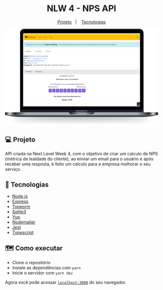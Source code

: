 <h1 align="center">
  NLW 4 - NPS API
</h1>

<p align="center">
    <a href="#-projeto">Projeto</a>&nbsp;&nbsp;&nbsp;|&nbsp;&nbsp;&nbsp;
    <a href="#-tecnologias">Tecnologias</a>
</p>

<p>
  <img alt="NPS" src=".github/API.png"/>
</p>


## 💻 Projeto

API criada na Next Level Week 4, com o objetivo de criar um calculo de NPS (métrica de lealdade do cliente), ao enviar um email para o usuário e após receber uma resposta, é feito um calculo para a empresa melhorar o seu serviço.

## 🚀 Tecnologias

- [Node.js](https://nodejs.org/en/)
- [Express](https://expressjs.com/)
- [Typeorm](https://typeorm.io/#/)
- [Sqlite3](https://www.sqlite.org/index.html)
- [Yup](https://github.com/jquense/yup)
- [Nodemailer](https://nodemailer.com/about/)
- [Jest](https://jestjs.io/)
- [Typescript](https://www.typescriptlang.org/)

## 🗺 Como executar

- Clone o repositório
- Instale as dependências com `yarn`
- Inicie o servidor com `yarn dev`

Agora você pode acessar [`localhost:3000`](http://localhost:3000) do seu navegador.
